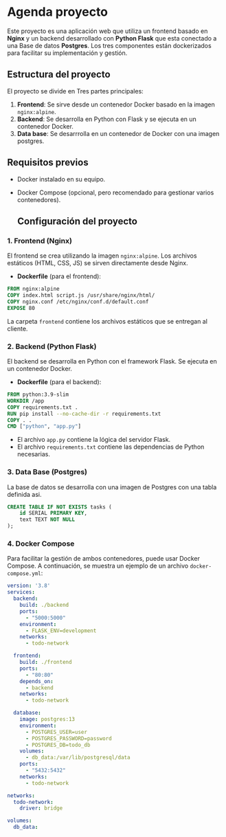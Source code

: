 # Agenda proyecto

Este proyecto es una aplicación web que utiliza un frontend basado en **Nginx** y un backend desarrollado con **Python Flask** que esta conectado a una Base de datos **Postgres**. Los tres componentes están dockerizados para facilitar su implementación y gestión.

## Estructura del proyecto

El proyecto se divide en Tres partes principales:

1. **Frontend**: Se sirve desde un contenedor Docker basado en la imagen `nginx:alpine`.
2. **Backend**: Se desarrolla en Python con Flask y se ejecuta en un contenedor Docker.
3. **Data base**: Se desarrrolla en un contenedor de Docker con una imagen postgres.

## Requisitos previos

- Docker instalado en su equipo.
- Docker Compose (opcional, pero recomendado para gestionar varios contenedores).

  ## Configuración del proyecto

### 1. Frontend (Nginx)

El frontend se crea utilizando la imagen `nginx:alpine`. Los archivos estáticos (HTML, CSS, JS) se sirven directamente desde Nginx.

- **Dockerfile** (para el frontend):
```Dockerfile
FROM nginx:alpine
COPY index.html script.js /usr/share/nginx/html/
COPY nginx.conf /etc/nginx/conf.d/default.conf
EXPOSE 80
```

La carpeta `frontend` contiene los archivos estáticos que se entregan al cliente.

### 2. Backend (Python Flask)

El backend se desarrolla en Python con el framework Flask. Se ejecuta en un contenedor Docker.

- **Dockerfile** (para el backend):
```Dockerfile
FROM python:3.9-slim
WORKDIR /app
COPY requirements.txt .
RUN pip install --no-cache-dir -r requirements.txt
COPY . .
CMD ["python", "app.py"] 
```
- El archivo `app.py` contiene la lógica del servidor Flask.
- El archivo `requirements.txt` contiene las dependencias de Python necesarias.

### 3. Data Base (Postgres)

La base de datos se desarrolla con una imagen de Postgres con una tabla definida asi.

``` SQL
CREATE TABLE IF NOT EXISTS tasks (
    id SERIAL PRIMARY KEY,
    text TEXT NOT NULL
);
```
### 4. Docker Compose

Para facilitar la gestión de ambos contenedores, puede usar Docker Compose. A continuación, se muestra un ejemplo de un archivo `docker-compose.yml`:

```yaml
version: '3.8'
services:
  backend:
    build: ./backend
    ports:
      - "5000:5000"
    environment:
      - FLASK_ENV=development
    networks:
      - todo-network

  frontend:
    build: ./frontend
    ports:
      - "80:80"
    depends_on:
      - backend
    networks:
      - todo-network

  database:
    image: postgres:13
    environment:
      - POSTGRES_USER=user
      - POSTGRES_PASSWORD=password
      - POSTGRES_DB=todo_db
    volumes:
      - db_data:/var/lib/postgresql/data
    ports:
      - "5432:5432"
    networks:
      - todo-network

networks:
  todo-network:
    driver: bridge

volumes:
  db_data:
```
